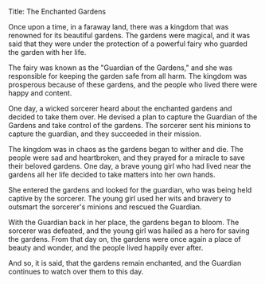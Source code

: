 Title: The Enchanted Gardens

Once upon a time, in a faraway land, there was a kingdom that was renowned for its beautiful gardens. The gardens were magical, and it was said that they were under the protection of a powerful fairy who guarded the garden with her life.

The fairy was known as the "Guardian of the Gardens," and she was responsible for keeping the garden safe from all harm. The kingdom was prosperous because of these gardens, and the people who lived there were happy and content.

One day, a wicked sorcerer heard about the enchanted gardens and decided to take them over. He devised a plan to capture the Guardian of the Gardens and take control of the gardens. The sorcerer sent his minions to capture the guardian, and they succeeded in their mission.

The kingdom was in chaos as the gardens began to wither and die. The people were sad and heartbroken, and they prayed for a miracle to save their beloved gardens. One day, a brave young girl who had lived near the gardens all her life decided to take matters into her own hands.

She entered the gardens and looked for the guardian, who was being held captive by the sorcerer. The young girl used her wits and bravery to outsmart the sorcerer's minions and rescued the Guardian.

With the Guardian back in her place, the gardens began to bloom. The sorcerer was defeated, and the young girl was hailed as a hero for saving the gardens. From that day on, the gardens were once again a place of beauty and wonder, and the people lived happily ever after.

And so, it is said, that the gardens remain enchanted, and the Guardian continues to watch over them to this day.